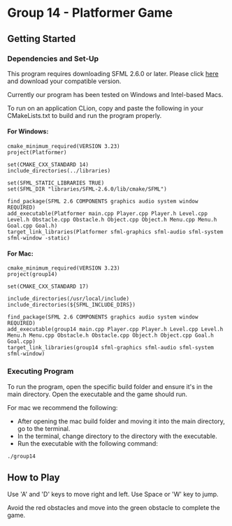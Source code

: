 # Group 14 - Platformer Game

## Getting Started

### Dependencies and Set-Up

This program requires downloading SFML 2.6.0 or later. Please click [here](https://www.sfml-dev.org/download/sfml/2.6.1/) and download your compatible version.

Currently our program has been tested on Windows and Intel-based Macs.

To run on an application CLion, copy and paste the following in your CMakeLists.txt to build and run the program properly.

#### For Windows:
```
cmake_minimum_required(VERSION 3.23)
project(Platformer)

set(CMAKE_CXX_STANDARD 14)
include_directories(../libraries)

set(SFML_STATIC_LIBRARIES TRUE)
set(SFML_DIR "libraries/SFML-2.6.0/lib/cmake/SFML")

find_package(SFML 2.6 COMPONENTS graphics audio system window REQUIRED)
add_executable(Platformer main.cpp Player.cpp Player.h Level.cpp Level.h Obstacle.cpp Obstacle.h Object.cpp Object.h Menu.cpp Menu.h Goal.cpp Goal.h)
target_link_libraries(Platformer sfml-graphics sfml-audio sfml-system sfml-window -static)
```

#### For Mac:
```
cmake_minimum_required(VERSION 3.23)
project(group14)

set(CMAKE_CXX_STANDARD 17)

include_directories(/usr/local/include)
include_directories(${SFML_INCLUDE_DIRS})

find_package(SFML 2.6 COMPONENTS graphics audio system window REQUIRED)
add_executable(group14 main.cpp Player.cpp Player.h Level.cpp Level.h Menu.h Menu.cpp Obstacle.h Obstacle.cpp Object.h Object.cpp Goal.h Goal.cpp)
target_link_libraries(group14 sfml-graphics sfml-audio sfml-system sfml-window)
```

### Executing Program

To run the program, open the specific build folder and ensure it's in the main directory.
Open the executable and the game should run.

For mac we recommend the following:
* After opening the mac build folder and moving it into the main directory, go to the terminal.
* In the terminal, change directory to the directory with the executable.
* Run the executable with the following command:
```
./group14
```

## How to Play

Use 'A' and 'D' keys to move right and left. Use Space or 'W' key to jump. 

Avoid the red obstacles and move into the green obstacle to complete the game.